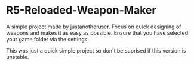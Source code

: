 # R5-Reloaded-Weapon-Maker

A simple project made by justanotheruser. Focus on quick designing of weapons and makes it as easy as possible. 
Ensure that you have selected your game folder via the settings.


This was just a quick simple project so don't be suprised if this version is unstable.
